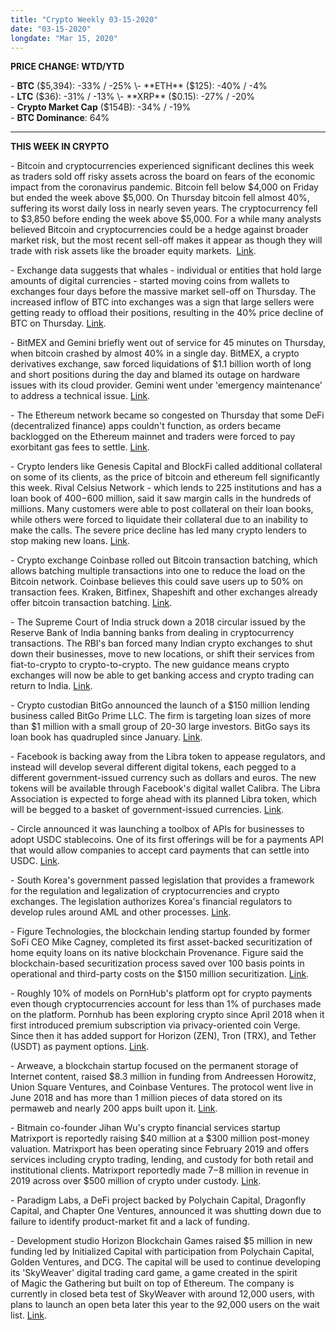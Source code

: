 ```yaml
---
title: "Crypto Weekly 03-15-2020"
date: "03-15-2020"
longdate: "Mar 15, 2020"
---
```


**PRICE CHANGE: WTD/YTD**

\- **BTC** ($5,394): -33% / -25%  
\- **ETH** ($125): -40% / -4%  
\- **LTC** ($36): -31% / -13%  
\- **XRP** ($0.15): -27% / -20%  
\- **Crypto Market Cap** ($154B): -34% / -19%  
\- **BTC Dominance**: 64%



---

**THIS WEEK IN CRYPTO**

\- Bitcoin and cryptocurrencies experienced significant declines this week as traders sold off risky assets across the board on fears of the economic impact from the coronavirus pandemic. Bitcoin fell below $4,000 on Friday but ended the week above $5,000. On Thursday bitcoin fell almost 40%, suffering its worst daily loss in nearly seven years. The cryptocurrency fell to $3,850 before ending the week above $5,000. For a while many analysts believed Bitcoin and cryptocurrencies could be a hedge against broader market risk, but the most recent sell-off makes it appear as though they will trade with risk assets like the broader equity markets.  [Link](https://www.reuters.com/article/crypto-currencies/bitcoin-slumps-to-lowest-in-a-year-as-volatility-grips-idUSL4N2B54R2).   
  
\- Exchange data suggests that whales - individual or entities that hold large amounts of digital currencies - started moving coins from wallets to exchanges four days before the massive market sell-off on Thursday. The increased inflow of BTC into exchanges was a sign that large sellers were getting ready to offload their positions, resulting in the 40% price decline of BTC on Thursday. [Link](https://www.coindesk.com/whale-watching-exchange-data-contained-early-warning-of-thursdays-bitcoin-dump).   
  
\- BitMEX and Gemini briefly went out of service for 45 minutes on Thursday, when bitcoin crashed by almost 40% in a single day. BitMEX, a crypto derivatives exchange, saw forced liquidations of $1.1 billion worth of long and short positions during the day and blamed its outage on hardware issues with its cloud provider. Gemini went under 'emergency maintenance' to address a technical issue. [Link](https://www.theblockcrypto.com/post/58675/crypto-exchanges-briefly-went-out-of-service-as-bitcoin-crashed-by-over-50-in-one-day).   
  
\- The Ethereum network became so congested on Thursday that some DeFi (decentralized finance) apps couldn't function, as orders became backlogged on the Ethereum mainnet and traders were forced to pay exorbitant gas fees to settle. [Link](https://www.coindesk.com/thursdays-market-madness-strained-ethereums-killer-app-defi).   
  
\- Crypto lenders like Genesis Capital and BlockFi called additional collateral on some of its clients, as the price of bitcoin and ethereum fell significantly this week. Rival Celsius Network - which lends to 225 institutions and has a loan book of $400-$600 million, said it saw margin calls in the hundreds of millions. Many customers were able to post collateral on their loan books, while others were forced to liquidate their collateral due to an inability to make the calls. The severe price decline has led many crypto lenders to stop making new loans. [Link](https://www.coindesk.com/100m-in-margin-calls-crypto-lenders-demand-collateral-as-market-buckles).   
  
\- Crypto exchange Coinbase rolled out Bitcoin transaction batching, which allows batching multiple transactions into one to reduce the load on the Bitcoin network. Coinbase believes this could save users up to 50% on transaction fees. Kraken, Bitfinex, Shapeshift and other exchanges already offer bitcoin transaction batching. [Link](https://www.theblockcrypto.com/post/58687/coinbase-rolls-out-bitcoin-batching-says-users-could-save-over-50-on-transaction-fees).   
  
\- The Supreme Court of India struck down a 2018 circular issued by the Reserve Bank of India banning banks from dealing in cryptocurrency transactions. The RBI's ban forced many Indian crypto exchanges to shut down their businesses, move to new locations, or shift their services from fiat-to-crypto to crypto-to-crypto. The new guidance means crypto exchanges will now be able to get banking access and crypto trading can return to India. [Link](https://techcrunch.com/2020/03/03/india-lifts-ban-on-cryptocurrency-trading/).   
  
\- Crypto custodian BitGo announced the launch of a $150 million lending business called BitGo Prime LLC. The firm is targeting loan sizes of more than $1 million with a small group of 20-30 large investors. BitGo says its loan book has quadrupled since January. [Link](https://www.theblockcrypto.com/post/57805/as-crypto-credit-bubble-concerns-loom-bitgo-announces-launch-of-a-150-million-lending-business).    
  
\- Facebook is backing away from the Libra token to appease regulators, and instead will develop several different digital tokens, each pegged to a different government-issued currency such as dollars and euros. The new tokens will be available through Facebook's digital wallet Calibra. The Libra Association is expected to forge ahead with its planned Libra token, which will be begged to a basket of government-issued currencies. [Link](https://www.theinformation.com/articles/facebook-scales-back-libra-plans-bowing-to-regulators).   
  
\- Circle announced it was launching a toolbox of APIs for businesses to adopt USDC stablecoins. One of its first offerings will be for a payments API that would allow companies to accept card payments that can settle into USDC. [Link](https://www.theblockcrypto.com/post/58284/circle-announces-launch-of-apis-for-businesses-usdc).   
  
\- South Korea's government passed legislation that provides a framework for the regulation and legalization of cryptocurrencies and crypto exchanges. The legislation authorizes Korea's financial regulators to develop rules around AML and other processes. [Link](https://techcrunch.com/2020/03/05/south-korea-passes-one-of-the-worlds-first-comprehensive-cryptocurrency-laws/).   
  
\- Figure Technologies, the blockchain lending startup founded by former SoFi CEO Mike Cagney, completed its first asset-backed securitization of home equity loans on its native blockchain Provenance. Figure said the blockchain-based securitization process saved over 100 basis points in operational and third-party costs on the $150 million securitization. [Link](https://www.theblockcrypto.com/post/58381/mike-cagneys-figure-completes-first-securitization-on-blockchain-claiming-to-help-reduce-costs-by-over-100-basis-points).   
  
\- Roughly 10% of models on PornHub's platform opt for crypto payments even though cryptocurrencies account for less than 1% of purchases made on the platform. Pornhub has been exploring crypto since April 2018 when it first introduced premium subscription via privacy-oriented coin Verge. Since then it has added support for Horizon (ZEN), Tron (TRX), and Tether (USDT) as payment options. [Link](https://www.theblockcrypto.com/post/58561/pornhub-says-10-of-models-on-its-platform-opt-for-crypto-payouts).   
  
\- Arweave, a blockchain startup focused on the permanent storage of Internet content, raised $8.3 million in funding from Andreessen Horowitz, Union Square Ventures, and Coinbase Ventures. The protocol went live in June 2018 and has more than 1 million pieces of data stored on its permaweb and nearly 200 apps built upon it. [Link](https://www.theblockcrypto.com/linked/57928/blockchain-startup-arweave-secures-8-3m-from-andreessen-horowitz-union-square-ventures-and-coinbase-ventures).   
  
\- Bitmain co-founder Jihan Wu's crypto financial services startup Matrixport is reportedly raising $40 million at a $300 million post-money valuation. Matrixport has been operating since February 2019 and offers services including crypto trading, lending, and custody for both retail and institutional clients. Matrixport reportedly made $7-$8 million in revenue in 2019 across over $500 million of crypto under custody. [Link](https://www.bnnbloomberg.ca/singapore-crypto-startup-seeks-to-triple-value-to-300-million-1.1399864).    
  
\- Paradigm Labs, a DeFi project backed by Polychain Capital, Dragonfly Capital, and Chapter One Ventures, announced it was shutting down due to failure to identify product-market fit and a lack of funding.   
  
\- Development studio Horizon Blockchain Games raised $5 million in new funding led by Initialized Capital with participation from Polychain Capital, Golden Ventures, and DCG. The capital will be used to continue developing its 'SkyWeaver' digital trading card game, a game created in the spirit of Magic the Gathering but built on top of Ethereum. The company is currently in closed beta test of SkyWeaver with around 12,000 users, with plans to launch an open beta later this year to the 92,000 users on the wait list. [Link](https://techcrunch.com/2020/03/06/horizon-raises-another-5m-to-put-virtual-items-on-the-blockchain/).